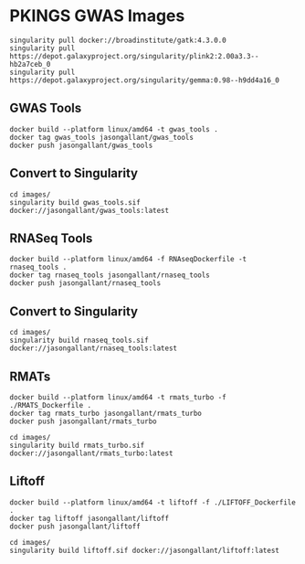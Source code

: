 # PKINGS GWAS Images

    singularity pull docker://broadinstitute/gatk:4.3.0.0
    singularity pull https://depot.galaxyproject.org/singularity/plink2:2.00a3.3--hb2a7ceb_0
    singularity pull https://depot.galaxyproject.org/singularity/gemma:0.98--h9dd4a16_0

## GWAS Tools

    docker build --platform linux/amd64 -t gwas_tools .
    docker tag gwas_tools jasongallant/gwas_tools
    docker push jasongallant/gwas_tools

## Convert to Singularity

    cd images/
    singularity build gwas_tools.sif docker://jasongallant/gwas_tools:latest

## RNASeq Tools

    docker build --platform linux/amd64 -f RNAseqDockerfile -t rnaseq_tools .
    docker tag rnaseq_tools jasongallant/rnaseq_tools
    docker push jasongallant/rnaseq_tools

## Convert to Singularity

    cd images/
    singularity build rnaseq_tools.sif docker://jasongallant/rnaseq_tools:latest

## RMATs

    docker build --platform linux/amd64 -t rmats_turbo -f ./RMATS_Dockerfile .
    docker tag rmats_turbo jasongallant/rmats_turbo
    docker push jasongallant/rmats_turbo

    cd images/
    singularity build rmats_turbo.sif docker://jasongallant/rmats_turbo:latest

## Liftoff

    docker build --platform linux/amd64 -t liftoff -f ./LIFTOFF_Dockerfile .
    docker tag liftoff jasongallant/liftoff
    docker push jasongallant/liftoff

    cd images/
    singularity build liftoff.sif docker://jasongallant/liftoff:latest
